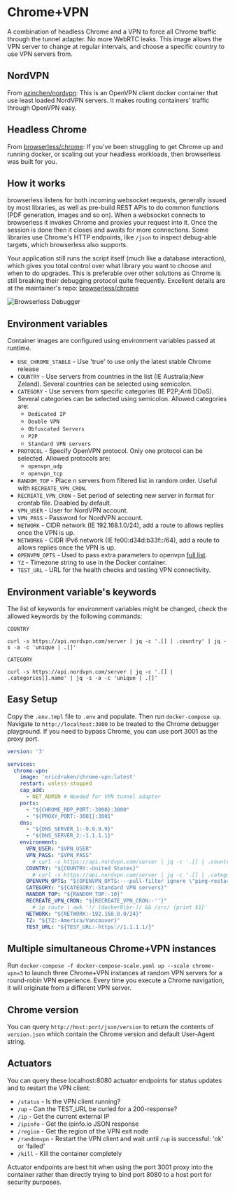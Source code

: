 # Chrome+VPN

A combination of headless Chrome and a VPN to force all Chrome traffic through the tunnel adapter. No more WebRTC leaks.
This image allows the VPN server to change at regular intervals, and choose a specific country to use VPN servers from.

## NordVPN

From [azinchen/nordvpn](https://github.com/azinchen/nordvpn): This is an OpenVPN client docker container that use least loaded NordVPN servers. It makes routing containers' traffic through OpenVPN easy.

## Headless Chrome

From [browserless/chrome](https://github.com/browserless/chrome): If you've been struggling to get Chrome up and running docker, or scaling out your headless workloads, then browserless was built for you.

## How it works

browserless listens for both incoming websocket requests, generally issued by most libraries, as well as pre-build REST APIs to do common functions (PDF generation, images and so on). When a websocket connects to browserless it invokes Chrome and proxies your request into it. Once the session is done then it closes and awaits for more connections. Some libraries use Chrome's HTTP endpoints, like `/json` to inspect debug-able targets, which browserless also supports.

Your application still runs the script itself (much like a database interaction), which gives you total control over what library you want to choose and when to do upgrades. This is preferable over other solutions as Chrome is still breaking their debugging protocol quite frequently.
Excellent details are at the maintainer's repo: [browserless/chrome](https://github.com/browserless/chrome)

![Browserless Debugger](https://raw.githubusercontent.com/ericdraken/chrome-vpn/master/demo.gif)

## Environment variables

Container images are configured using environment variables passed at runtime.

 * `USE_CHROME_STABLE` - Use 'true' to use only the latest stable Chrome release
 * `COUNTRY`           - Use servers from countries in the list (IE Australia;New Zeland). Several countries can be selected using semicolon.
 * `CATEGORY`          - Use servers from specific categories (IE P2P;Anti DDoS). Several categories can be selected using semicolon. Allowed categories are:
   * `Dedicated IP`
   * `Double VPN`
   * `Obfuscated Servers`
   * `P2P`
   * `Standard VPN servers`
 * `PROTOCOL`          - Specify OpenVPN protocol. Only one protocol can be selected. Allowed protocols are:
   * `openvpn_udp`
   * `openvpn_tcp`
 * `RANDOM_TOP`        - Place n servers from filtered list in random order. Useful with `RECREATE_VPN_CRON`.
 * `RECREATE_VPN_CRON` - Set period of selecting new server in format for crontab file. Disabled by default.
 * `VPN_USER`          - User for NordVPN account.
 * `VPN_PASS`          - Password for NordVPN account.
 * `NETWORK`           - CIDR network (IE 192.168.1.0/24), add a route to allows replies once the VPN is up.
 * `NETWORK6`          - CIDR IPv6 network (IE fe00:d34d:b33f::/64), add a route to allows replies once the VPN is up.
 * `OPENVPN_OPTS`      - Used to pass extra parameters to openvpn [full list](https://openvpn.net/community-resources/reference-manual-for-openvpn-2-4/).
 * `TZ`                - Timezone string to use in the Docker container.
 * `TEST_URL`          - URL for the health checks and testing VPN connectivity.

## Environment variable's keywords

The list of keywords for environment variables might be changed, check the allowed keywords by the following commands:

`COUNTRY`
```
curl -s https://api.nordvpn.com/server | jq -c '.[] | .country' | jq -s -a -c 'unique | .[]'
```

`CATEGORY`
```
curl -s https://api.nordvpn.com/server | jq -c '.[] | .categories[].name' | jq -s -a -c 'unique | .[]'
```

## Easy Setup

Copy the `.env.tmpl` file to `.env` and populate. Then run `docker-compose up`. Navigate to `http://localhost:3000` to
be treated to the Chrome debugger playground. If you need to bypass Chrome, you can use port 3001 as the proxy port.

```yaml
version: '3'

services:
  chrome-vpn:
    image: 'ericdraken/chrome-vpn:latest'
    restart: unless-stopped
    cap_add:
      - NET_ADMIN # Needed for VPN tunnel adapter
    ports:
      - "${CHROME_RDP_PORT:-3000}:3000"
      - "${PROXY_PORT:-3001}:3001"
    dns:
      - "${DNS_SERVER_1:-9.9.9.9}"
      - "${DNS_SERVER_2:-1.1.1.1}"
    environment:
      VPN_USER: "$VPN_USER"
      VPN_PASS: "$VPN_PASS"
        # curl -s https://api.nordvpn.com/server | jq -c '.[] | .country' | jq -s -a -c 'unique | .[]'
      COUNTRY: "${COUNTRY:-United States}"
        # curl -s https://api.nordvpn.com/server | jq -c '.[] | .categories[].name' | jq -s -a -c 'unique | .[]'
      OPENVPN_OPTS: "${OPENVPN_OPTS:---pull-filter ignore \"ping-restart\" --ping-exit 180}"
      CATEGORY: "${CATEGORY:-Standard VPN servers}"
      RANDOM_TOP: "${RANDOM_TOP:-10}"
      RECREATE_VPN_CRON: "${RECREATE_VPN_CRON:-''}"
        # ip route | awk '!/ (docker0|br-)/ && /src/ {print $1}'
      NETWORK: "${NETWORK:-192.168.0.0/24}"
      TZ: "${TZ:-America/Vancouver}"
      TEST_URL: "${TEST_URL:-https://1.1.1.1/}"
```

## Multiple simultaneous Chrome+VPN instances

Run `docker-compose -f docker-compose-scale.yaml up --scale chrome-vpn=3` to launch three Chrome+VPN instances
at random VPN servers for a round-robin VPN experience. Every time you execute a Chrome navigation, it will originate from
a different VPN server.

## Chrome version

You can query `http://host:port/json/version` to return the contents of `version.json` which contain the Chrome version and default User-Agent string.

## Actuators

You can query these localhost:8080 actuator endpoints for status updates and to restart the VPN client:

* `/status` - Is the VPN client running?
* `/up` - Can the TEST_URL be curled for a 200-response?
* `/ip` - Get the current external IP
* `/ipinfo` - Get the ipinfo.io JSON response
* `/region` - Get the region of the VPN exit node
* `/randomvpn` - Restart the VPN client and wait until `/up` is successful: 'ok' or 'failed'
* `/kill` - Kill the container completely

Actuator endpoints are best hit when using the port 3001 proxy into the container rather than directly trying
to bind port 8080 to a host port for security purposes.